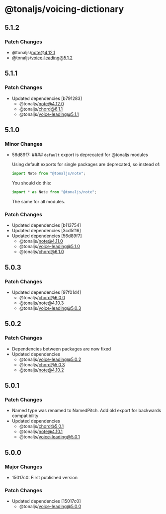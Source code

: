 # @tonaljs/voicing-dictionary

## 5.1.2

### Patch Changes

- @tonaljs/note@4.12.1
- @tonaljs/voice-leading@5.1.2

## 5.1.1

### Patch Changes

- Updated dependencies [b791283]
  - @tonaljs/note@4.12.0
  - @tonaljs/chord@6.1.1
  - @tonaljs/voice-leading@5.1.1

## 5.1.0

### Minor Changes

- 56d89f7: #### `default` export is deprecated for @tonaljs modules

  Using default exports for single packages are deprecated, so instead of:

  ```js
  import Note from "@tonaljs/note";
  ```

  You should do this:

  ```js
  import * as Note from "@tonaljs/note";
  ```

  The same for all modules.

### Patch Changes

- Updated dependencies [b113754]
- Updated dependencies [3cd5f16]
- Updated dependencies [56d89f7]
  - @tonaljs/note@4.11.0
  - @tonaljs/voice-leading@5.1.0
  - @tonaljs/chord@6.1.0

## 5.0.3

### Patch Changes

- Updated dependencies [97f01d4]
  - @tonaljs/chord@6.0.0
  - @tonaljs/note@4.10.3
  - @tonaljs/voice-leading@5.0.3

## 5.0.2

### Patch Changes

- Dependencies between packages are now fixed
- Updated dependencies
  - @tonaljs/voice-leading@5.0.2
  - @tonaljs/chord@5.0.3
  - @tonaljs/note@4.10.2

## 5.0.1

### Patch Changes

- Named type was renamed to NamedPitch. Add old export for backwards compatibility
- Updated dependencies
  - @tonaljs/chord@5.0.1
  - @tonaljs/note@4.10.1
  - @tonaljs/voice-leading@5.0.1

## 5.0.0

### Major Changes

- 15017c0: First published version

### Patch Changes

- Updated dependencies [15017c0]
  - @tonaljs/voice-leading@5.0.0
